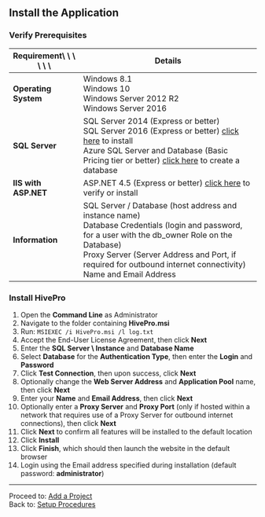 ## Install the Application
### Verify Prerequisites

Requirement\ \ \ \ \ \ |Details|
------------ | ------------ |
**Operating System**|Windows 8.1<br>Windows 10<br>Windows Server 2012 R2<br>Windows Server 2016|
**SQL Server**|SQL Server 2014 (Express or better)<br>SQL Server 2016 (Express or better) [click here](SQL-Server-Setup.md) to install<br>Azure SQL Server and Database (Basic Pricing tier or better) [click here](Procure-a-SQL-Server-Database.md) to create a database|
**IIS with ASP.NET**|ASP.NET 4.5 (Express or better) [click here](Enable-IIS-and-NET-45.md) to verify or install|
**Information**|SQL Server / Database (host address and instance name)<br>Database Credentials (login and password, for a user with the db_owner Role on the Database)<br>Proxy Server (Server Address and Port, if required for outbound internet connectivity)<br>Name and Email Address|

### Install HivePro
1. Open the **Command Line** as Administrator
1. Navigate to the folder containing **HivePro.msi**
1. Run: `MSIEXEC /i HivePro.msi /l log.txt`
1. Accept the End-User License Agreement, then click **Next**
1. Enter the **SQL Server \ Instance** and **Database Name**
1. Select **Database** for the **Authentication Type**, then enter the **Login** and **Password**
1. Click **Test Connection**, then upon success, click **Next**
1. Optionally change the **Web Server Address** and **Application Pool** name, then click **Next**
1. Enter your **Name** and **Email Address**, then click **Next**
1. Optionally enter a **Proxy Server** and **Proxy Port** (only if hosted within a network that requires use of a Proxy Server for outbound internet connections), then click **Next**
1. Click **Next** to confirm all features will be installed to the default location
1. Click **Install**
1. Click **Finish**, which should then launch the website in the default browser
1. Login using the Email address specified during installation (default password: **administrator**)

---

Proceed to: [Add a Project](Add-a-Project.md)
<br>Back to: [Setup Procedures](README.md#setup-procedures)
